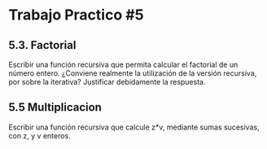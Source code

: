 # Trabajo Practico #5

## 5.3. Factorial

Escribir una función recursiva que permita calcular el factorial de un número entero. ¿Conviene realmente la utilización de la versión recursiva, por sobre la iterativa? Justificar debidamente la respuesta.


## 5.5 Multiplicacion 

Escribir una función recursiva que calcule z*v, mediante sumas sucesivas, con z, y v enteros.
